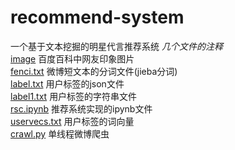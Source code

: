 # recommend-system
一个基于文本挖掘的明星代言推荐系统
*几个文件的注释*  
[image](https://github.com/jc-wow/recommend-system/tree/master/image) 百度百科中网友印象图片  
[fenci.txt](https://github.com/jc-wow/recommend-system/blob/master/fenci.txt) 微博短文本的分词文件(jieba分词)  
[label.txt](https://github.com/jc-wow/recommend-system/blob/master/label.txt) 用户标签的json文件  
[label1.txt](https://github.com/jc-wow/recommend-system/blob/master/label1.txt) 用户标签的字符串文件  
[rsc.ipynb](https://github.com/jc-wow/recommend-system/blob/master/rsc.ipynb) 推荐系统实现的ipynb文件  
[uservecs.txt](https://github.com/jc-wow/recommend-system/blob/master/uservecs.txt) 用户标签的词向量  
[crawl.py](https://github.com/jc-wow/recommend-system/blob/master/crawl.py) 单线程微博爬虫
